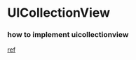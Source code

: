 # UICollectionView
### how to implement uicollectionview
[ref](http://www.techotopia.com/index.php/An_iOS_7_Storyboard-based_Collection_View_Tutorial)


